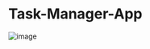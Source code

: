 ﻿# Task-Manager-App
![image](https://github.com/user-attachments/assets/592f17e9-3a62-4064-9abd-7abf8e2ddd36)

